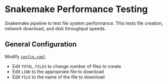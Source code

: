 # Snakemake Performance Testing
Snakemake pipeline to test file system performance. This tests file creation, network download, and disk throughput speeds.

## General Configuration
Modify [`config.yaml`]()
* Edit `TOTAL_FILES` to change number of files to create
* Edit `LINK` to the appropriate file to download
* Edit `FILE` to the name of the file to download
